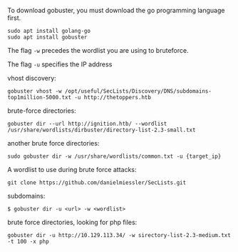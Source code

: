 To download gobuster, you must download the go programming language first.

```
sudo apt install golang-go
sudo apt install gobuster
```

The flag `-w` precedes the wordlist you are using to bruteforce.

The flag `-u` specifies the IP address

vhost discovery:
```
gobuster vhost -w /opt/useful/SecLists/Discovery/DNS/subdomains-top1million-5000.txt -u http://thetoppers.htb
```
brute-force directories:
```
gobuster dir --url http://ignition.htb/ --wordlist /usr/share/wordlists/dirbuster/directory-list-2.3-small.txt
```

another brute force directories:

```
sudo gobuster dir -w /usr/share/wordlists/common.txt -u {target_ip}
```

A wordlist to use during brute force attacks:

```
git clone https://github.com/danielmiessler/SecLists.git
```

subdomains:

```
$ gobuster dir -u <url> -w <wordlist>
```

brute force directories, looking for php files:

```
gobuster dir -u http://10.129.113.34/ -w sirectory-list-2.3-medium.txt -t 100 -x php
```